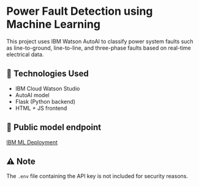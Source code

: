 # Power Fault Detection using Machine Learning

This project uses IBM Watson AutoAI to classify power system faults such as line-to-ground, line-to-line, and three-phase faults based on real-time electrical data.

## 🧠 Technologies Used
- IBM Cloud Watson Studio
- AutoAI model
- Flask (Python backend)
- HTML + JS frontend

## 🔗 Public model endpoint
[IBM ML Deployment](https://eu-gb.ml.cloud.ibm.com/ml/v4/deployments/7dadaebf-.../predictions)

## ⚠️ Note
The `.env` file containing the API key is not included for security reasons.

